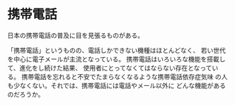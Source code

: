 # 携帯電話

日本の携帯電話の普及に目を見張るものがある。

「携帯電話」というものの、電話しかできない機種はほとんどなく、
若い世代を中心に電子メールが主流となっている。
携帯電話はいろいろな機能を搭載して、進化をし続けた結果、
使用者にとってなくてはならない存在となっている。
携帯電話を忘れると不安でたまらなくなるような携帯電話依存症気味
の人も少なくない。それでは、携帯電話には電話やメール以外に
どんな機能があるのだろうか。